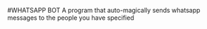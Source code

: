 #WHATSAPP BOT
A program that auto-magically sends whatsapp messages to the people you have specified
